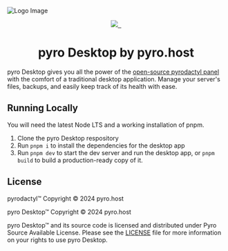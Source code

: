 ![Logo Image](https://i.imgur.com/rrp2f0j.png)


<p align="center">
  <a aria-label="Pyro logo" href="https://pyro.host">
    <img src="https://i.imgur.com/uvIy6cI.png">
  </a>
  <a aria-label="Join the Pyro community on Discord" href="https://discord.gg/fxeRFRbhQh?utm_source=githubreadme&utm_medium=readme&utm_campaign=OSSLAUNCH&utm_id=OSSLAUNCH">
    <img alt="" src="https://i.imgur.com/qSfKisV.png">
  </a>
    <a aria-label="Licensed under Business Source License 1.1" href="https://github.com/pyrohost/panel/blob/main/LICENSE">
    <img alt="" src="https://i.imgur.com/DHx8Cz6.png">
  </a>
</p>

<h1 align="center">pyro Desktop by pyro.host</h1>

pyro Desktop gives you all the power of the [open-source pyrodactyl panel](https://github.com/pyrohost/panel) with the comfort of a traditional desktop application. Manage your server's files, backups, and easily keep track of its health with ease.

## Running Locally

You will need the latest Node LTS and a working installation of pnpm.
1) Clone the pyro Desktop respository
2) Run `pnpm i` to install the dependencies for the desktop app
3) Run `pnpm dev` to start the dev server and run the desktop app, or `pnpm build` to build a production-ready copy of it.

## License

pyrodactyl™ Copyright © 2024 pyro.host

pyro Desktop™ Copyright © 2024 pyro.host

pyro Desktop™ and its source code is licensed and distributed under Pyro Source Available License. Please see the [LICENSE](https://github.com/pyrohost/desktop/blob/main/LICENSE) file for more information on your rights to use pyro Desktop.
